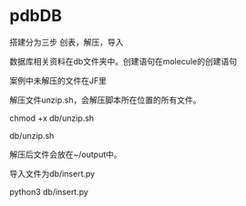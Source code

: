 # pdbDB
搭建分为三步
创表，解压，导入

数据库相关资料在db文件夹中。创建语句在molecule的创建语句

案例中未解压的文件在JF里

解压文件unzip.sh，会解压脚本所在位置的所有文件。

chmod +x db/unzip.sh

db/unzip.sh

解压后文件会放在~/output中。

导入文件为db/insert.py

python3 db/insert.py
